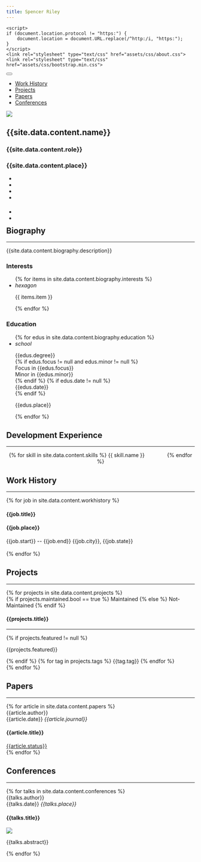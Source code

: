 ```yaml
---
title: Spencer Riley
---
```


<head>
	<link rel="icon" href="assets/img/icon.png" type="image/png">
	<title>{{site.data.content.name}}</title>
	<link rel="stylesheet" href="https://cdnjs.cloudflare.com/ajax/libs/academicons/1.8.6/css/academicons.min.css" crossorigin="anonymous">
	<link rel="stylesheet" href="https://code.getmdl.io/1.3.0/material.cyan-indigo.min.css" />
	<link rel="stylesheet" href="https://cdn.jsdelivr.net/gh/devicons/devicon@v2.12.0/devicon.min.css">
	<link rel="stylesheet" href="https://use.fontawesome.com/releases/v5.6.0/css/all.css" crossorigin="anonymous">
	<link rel="stylesheet" href="https://fonts.googleapis.com/icon?family=Material+Icons">
	<meta name="HandheldFriendly" content="True">
	<meta name="MobileOptimized" content="320">
	<meta name="viewport" content="width=device-width, initial-scale=1.0">
	<script src='https://code.jquery.com/jquery-3.6.0.min.js'></script>
	<script src="https://cdnjs.cloudflare.com/ajax/libs/twitter-bootstrap/4.1.3/js/bootstrap.min.js" crossorigin="anonymous"></script>
	<script src="assets/js/academic.min.js"></script>
	<script type="module" src="assets/js/zero-md.min.js"></script>

	<script>
	if (document.location.protocol != "https:") {
	    document.location = document.URL.replace(/^http:/i, "https:");
	}
	</script>
	<link rel="stylesheet" type="text/css" href="assets/css/about.css">
	<link rel="stylesheet" type="text/css" href="assets/css/bootstrap.min.css">
</head>
<body id="top" data-spy="scroll" data-target="#navbar-main" class="dark" data-offset="71">
    <nav class="navbar navbar-expand-lg navbar-dark compensate-for-scrollbar" id="navbar-main">
        <div class="container">
            <button type="button" class="navbar-toggler" data-toggle="collapse" data-target="#navbar-content" aria-controls="navbar" aria-expanded="false" aria-label="Toggle navigation">
                <span><i class="fas fa-bars"></i></span>
            </button>
            <div class="navbar-collapse main-menu-item collapse justify-content-start" id="navbar-content">
                <ul class="navbar-nav d-md-inline-flex">
                    <li class="nav-item">
                        <a class="nav-link" href="#work-history" data-target="#work-history">
                            <span>Work History</span>
                        </a>
                    </li>
                    <li class="nav-item">
                        <a class="nav-link" href="#projects" data-target="#projects">
                            <span>Projects</span>
                        </a>
                    </li>
                    <li class="nav-item">
                        <a class="nav-link " href="#papers" data-target="#papers">
                            <span>Papers</span>
                        </a>
                    </li>
                    <li class="nav-item">
                        <a class="nav-link " href="#conferences" data-target="#conferences">
                            <span>Conferences</span>
                        </a>
                    </li>
                </ul>
            </div>
        </div>
    </nav>
    <div id="main" role="main">
        <section class="home-section">
            <div class="container">
                <div class="row">
                    <div class="col-12 col-lg-4">
                        <div id="profile">
                            <img class="portrait" src="{{site.data.content.profile}}">
                            <div class="portrait-title">
                                <h2>{{site.data.content.name}}</h2>
                                <h3>{{site.data.content.role}}</h3>
                                <h3 itemprop="worksFor" itemscope itemtype="http://schema.org/Organization">
                                    <span>{{site.data.content.place}}</span>
                                </h3>
                            </div>
                            <ul class="network-icon" aria-hidden="true">
                                <li>
                                    <a itemprop="sameAs" target="_blank" href="mailto:me@sriley.dev">
                                        <i class="fas fa-envelope big-icon" id="mail"></i>
                                    </a>
                                </li>
                                <li>
                                    <a itemprop="sameAs" target="_blank" href="https://github.sriley.dev" rel="noopener">
                                        <i class="fab fa-github big-icon" id="git"></i>
                                    </a>
                                </li>
                                <li>
                                    <a itemprop="sameAs" target="_blank" href="https://orcid.org/0000-0001-7949-9163" rel="noopener">
                                        <i class="ai ai-orcid big-icon" id="orcid"></i>
                                    </a>
                                </li>
                                <li>
                                    <a itemprop="sameAs" target="_blank" href="https://rgate.sriley.dev" rel="noopener">
                                        <i class="ai ai-researchgate big-icon" id="rgate"></i>
                                    </a>
                                </li>
                            </ul>
                            <br>
                            <ul class="network-icon" aria-hidden="true" style="margin-top: -10px">
                                <li>
                                    <a itemprop="sameAs" target="_blank" href="https://cv.sriley.dev" rel="noopener">
                                        <i class="fas fa-file-pdf big-icon"></i>
                                    </a>
                                </li>
                                <li>
                                    <a itemprop="sameAs" target="_blank" href="https://board.sriley.dev">
                                        <div>
                                            <i class="fab fa-trello big-icon"></i>
                                        </div>
                                    </a>
                                </li>
                            </ul>
                        </div>
                    </div>
                    <div class="col-12 col-lg-8">
                        <h1 style="border-bottom: 0; padding-bottom: 0">Biography</h1><hr>
                        <p>{{site.data.content.biography.description}}</p>
                        <div class="row" style="display: contents">
                            <h3>Interests</h3>
                            <ul class="ul-edu fa-ul">
                                {% for items in site.data.content.biography.interests %}
				    <li>
				    	<i class="fa-li material-icons">hexagon</i>
				    	<div class="description">
					    <p class="course">
						<div>{{ items.item }}</div>
					    </p>
					</div>
				    </li>
                                {% endfor %}
                            </ul>
                        </div>
                        <div class="row" style="display: contents">
                            <h3>Education</h3>
                            <ul class="ul-edu fa-ul">
                                {% for edus in site.data.content.biography.education %}
                                <li>
					<i class="fa-li material-icons">school</i>
					<div class="description">
						<p class="course">
						     <div>{{edus.degree}}</div>
						     {% if edus.focus != null and edus.minor != null %}
							     <div>Focus in {{edus.focus}}<br>Minor in {{edus.minor}}</div>
						     {% endif %}
						     {% if edus.date != null %}
							     <div>{{edus.date}}</div>
						     {% endif %}
						 </p>
						<p class="institution">{{edus.place}}</p>
					</div>
                                </li>
                                {% endfor %}
                            </ul>
                        </div>
                    </div>
                </div>
            </div>
        </section>
        <section id="dev" class="home-section">
            <div class="container">
                <div class="row">
                    <div class="col-12 col-lg-4" style="position: relative; z-index:1"></div>
                    <div class="col-12 col-lg-8">
                        <h1  style="border-bottom: 0; padding-bottom: 0">Development Experience</h1><hr>
                        <p style="text-align:center">
                        {% for skill in site.data.content.skills %}
                            <span class="mdl-chip mdl-chip--contact" style="height:64px; margin-right: 56px; text-align: left;">
                                <span class="mdl-chip__contact mdl-color-text--white" style="background-color: #be6db6; height:64px; width: 64px; line-height: 4">
                                    <i class="material-icons {{ skill.icon }}" style="color: #23252f; font-size: 35px"></i>
                                </span>
                                <span class="mdl-chip__text" style="font-size: 14px">
                                    {{ skill.name }}
                                </span>
                            </span>
                        {% endfor %}
                    </p>
                    </div>
                </div>
            </div>
        </section>
        <section id="work-history" class="home-section">
            <div class="container">
                <div class="row">
                    <div class="col-12 col-lg-4" style="position: relative; z-index:1"></div>
                    <div class="col-12 col-lg-8">
                        <h1 style="border-bottom: 0; padding-bottom: 0">Work History</h1><hr>
                        <p>
                            {% for job in site.data.content.workhistory %}
                                <div class="card-simple">
                                    <div class="article-metadata">
                                        <h4 class="card-title exp-title mt-0 mb-1">
                                            {{job.title}}
                                        </h4>
                                        <h4 class="card-title exp-company my-0">
                                            {{job.place}}</h4>
                                        <div class="exp-meta">
                                            {{job.start}} -- {{job.end}}
                                            <span class='middot-divider'></span>
                                            {{job.city}}, {{job.state}}
                                        </div>
                                        <div class="col-auto flex-column d-none d-sm-flex" style="color: #FFF">
                                            {{job.description}}
                                        </div>
                                    </div>
                                </div>
                            {% endfor %}
                        </p>
                    </div>
                </div>
            </div>
        </section>
        <section id="projects" class="home-section">
            <div class="container">
                <div class="row">
                    <div class="col-12 col-lg-4" style="position: relative; z-index:1"></div>
                    <div class="col-12 col-lg-8">
                        <h1 style="border-bottom: 0; padding-bottom: 0">Projects</h1><hr>
		    	{% for projects in site.data.content.projects %}
				<div class="card-simple">
					 <div class="article-metadata">
						{% if projects.maintained.bool == true %}
							<a class="badge-light">Maintained</a>	
						{% else %}
							<a class="badge-light">Not-Maintained</a>
						{% endif %}
					</div>					
					 <h4>{{projects.title}}</h4>
					<zero-md src="{{projects.description}}">
					</zero-md>
					<hr>
					{% if projects.featured != null %}
						<p>{{projects.featured}}</p>
					{% endif %}
					{% for tag in projects.tags %}
						<a class="badge-light">{{tag.tag}}</a>
					{% endfor %}
			    </div>
		    	{% endfor %}
                    </div>
                </div>
            </div>
        </section>
        <section id="papers" class="home-section wg-featured">
            <div class="container">
                <div class="row">
                    <div class="col-12 col-lg-4" style="position: relative; z-index:1"></div>
                    <div class="col-12 col-lg-8">
                        <h1  style="border-bottom: 0; padding-bottom: 0">Papers</h1><hr/>
                        {% for article in site.data.content.papers %}
                            <div class="card-simple">
                                <div class="article-metadata">
                                    <div>{{article.author}}</div>
                                    <div>
                                        {{article.date}}
                                        <span class="middot-divider"></span>
                                        <em>{{article.journal}}</em>
                                    </div>
                                </div>
                                <h4>{{article.title}}</h4>
                                <a class="badge-light" target="_blank" href="https://doi.org/{{article.doi}}">
                                    {{article.status}}
                                </a>
                            </div>
                        {% endfor %}
                    </div>
                </div>
            </div>
        </section>
        <section id="conferences" class="home-section wg-featured">
            <div class="container">
                <div class="row">
                    <div class="col-12 col-lg-4" style="position: relative; z-index:1"></div>
                    <div class="col-12 col-lg-8">
                        <h1 style="border-bottom: 0; padding-bottom: 0">Conferences</h1><hr/>
                        {% for talks in site.data.content.conferences %}
                            <div class="card-simple">
                                <div class="article-metadata">
                                    <div>{{talks.author}}</div>
                                    <div>
                                        {{talks.date}}
                                        <span class="middot-divider"></span>
                                        <em>{{talks.place}}</em>
                                    </div>
                                </div>
                                <h4>{{talks.title}}</h4>
                                <img class="article-banner" src="{{talks.poster}}">
                                <p>{{talks.abstract}}</p>
                            </div>
                        {% endfor %}
                    </div>
                </div>
            </div>
        </section>
    </div>
</body>
